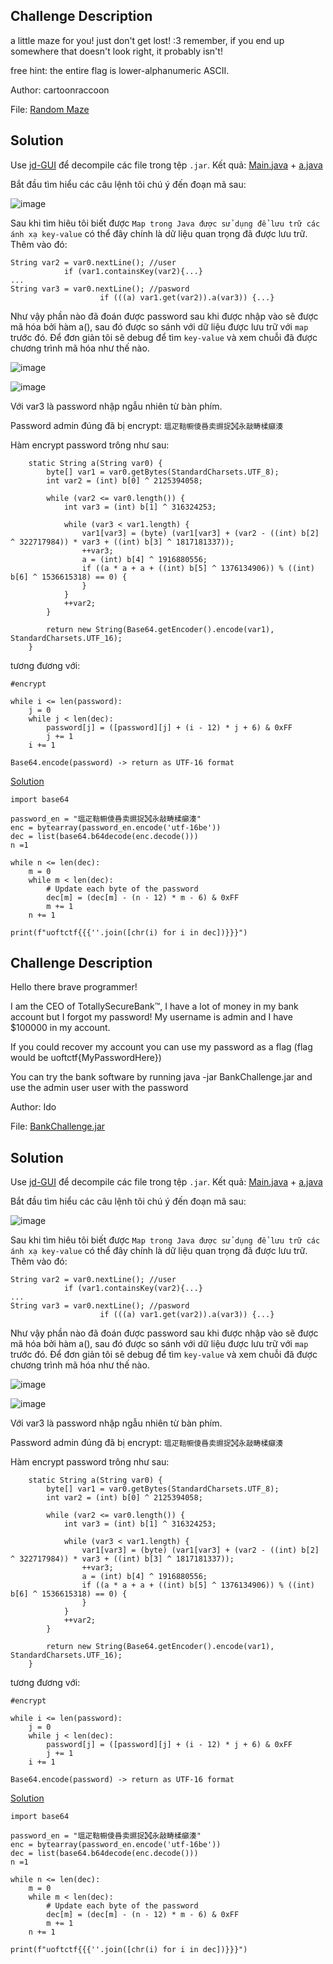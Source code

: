 ## Challenge Description 

a little maze for you! just don't get lost! :3 remember, if you end up somewhere that doesn't look right, it probably isn't!

free hint: the entire flag is lower-alphanumeric ASCII.

Author: cartoonraccoon

File: [Random Maze](https://github.com/datvn09/CTF_writeup/edit/main/REV/%20%20%20%20CEO's%20Lost%20Password/BankChallenge.jar)

## Solution

Use [jd-GUI](https://java-decompiler.github.io/) để decompile các file trong tệp `.jar`.
Kết quả: [Main.java](https://github.com/datvn09/CTF_writeup/edit/main/REV/%20%20%20%20CEO's%20Lost%20Password/Main.java) + [a.java](https://github.com/datvn09/CTF_writeup/edit/main/REV/%20%20%20%20CEO's%20Lost%20Password/a.java)

Bắt đầu tìm hiểu các câu lệnh tôi chú ý đến đoạn mã sau:

![image](https://github.com/datvn09/CTF_writeup/assets/157048397/349affc1-72e2-4071-b9e5-a874a11c52ab)

Sau khi tìm hiêu tôi biết được `Map trong Java được sử dụng để lưu trữ các ánh xạ key-value` có thể đây chính là dữ liệu quan trọng đã được lưu trữ.
Thêm vào đó:
```
String var2 = var0.nextLine(); //user
            if (var1.containsKey(var2){...}
...
String var3 = var0.nextLine(); //pasword
                    if (((a) var1.get(var2)).a(var3)) {...}
```
Như vậy phần nào đã đoán được password sau khi được nhập vào sẽ được mã hóa bởi hàm a(), sau đó được so sánh với dữ liệu được lưu trữ với `map` trước đó.
Để đơn giản tôi sẽ debug để tìm `key-value` và xem chuỗi đã được chương trình mã hóa như thế nào.

![image](https://github.com/datvn09/CTF_writeup/assets/157048397/26ef7759-ff50-4463-8b99-638d99fce10f)

![image](https://github.com/datvn09/CTF_writeup/assets/157048397/f42779da-0314-44ca-9194-d692d32d854e)

Với var3 là password nhập ngẫu nhiên từ bàn phím.

Password admin đúng đã bị encrypt: `瑥⽦䩧㡡倰噕卖䝃捉㉌永敲畴楺癲湊`

Hàm encrypt password trông như sau: 
```
    static String a(String var0) {
        byte[] var1 = var0.getBytes(StandardCharsets.UTF_8);
        int var2 = (int) b[0] ^ 2125394058;

        while (var2 <= var0.length()) {
            int var3 = (int) b[1] ^ 316324253;

            while (var3 < var1.length) {
                var1[var3] = (byte) (var1[var3] + (var2 - ((int) b[2] ^ 322717984)) * var3 + ((int) b[3] ^ 1817181337));
                ++var3;
                a = (int) b[4] ^ 1916880556;
                if ((a * a + a + ((int) b[5] ^ 1376134906)) % ((int) b[6] ^ 1536615318) == 0) {
                }
            }
            ++var2;
        }

        return new String(Base64.getEncoder().encode(var1), StandardCharsets.UTF_16);
    }
```
tương đương với:
```
#encrypt

while i <= len(password):
    j = 0
    while j < len(dec):
        password[j] = ([password][j] + (i - 12) * j + 6) & 0xFF
        j += 1
    i += 1 

Base64.encode(password) -> return as UTF-16 format
```
[Solution](https://github.com/datvn09/CTF_writeup/edit/main/REV/%20%20%20%20CEO's%20Lost%20Password/solution.py)
```
import base64

password_en = "瑥⽦䩧㡡倰噕卖䝃捉㉌永敲畴楺癲湊"
enc = bytearray(password_en.encode('utf-16be'))
dec = list(base64.b64decode(enc.decode()))
n =1

while n <= len(dec):
    m = 0
    while m < len(dec):
        # Update each byte of the password
        dec[m] = (dec[m] - (n - 12) * m - 6) & 0xFF
        m += 1
    n += 1

print(f"uoftctf{{{''.join([chr(i) for i in dec])}}}")
```

## Challenge Description 
Hello there brave programmer!

I am the CEO of TotallySecureBank™, I have a lot of money in my bank account but I forgot my password! My username is admin and I have $100000 in my account.

If you could recover my account you can use my password as a flag (flag would be uoftctf{MyPasswordHere})

You can try the bank software by running java -jar BankChallenge.jar and use the admin user user with the password

Author: Ido 

File: [BankChallenge.jar](https://github.com/datvn09/CTF_writeup/edit/main/REV/%20%20%20%20CEO's%20Lost%20Password/BankChallenge.jar)

## Solution

Use [jd-GUI](https://java-decompiler.github.io/) để decompile các file trong tệp `.jar`.
Kết quả: [Main.java](https://github.com/datvn09/CTF_writeup/edit/main/REV/%20%20%20%20CEO's%20Lost%20Password/Main.java) + [a.java](https://github.com/datvn09/CTF_writeup/edit/main/REV/%20%20%20%20CEO's%20Lost%20Password/a.java)

Bắt đầu tìm hiểu các câu lệnh tôi chú ý đến đoạn mã sau:

![image](https://github.com/datvn09/CTF_writeup/assets/157048397/349affc1-72e2-4071-b9e5-a874a11c52ab)

Sau khi tìm hiêu tôi biết được `Map trong Java được sử dụng để lưu trữ các ánh xạ key-value` có thể đây chính là dữ liệu quan trọng đã được lưu trữ.
Thêm vào đó:
```
String var2 = var0.nextLine(); //user
            if (var1.containsKey(var2){...}
...
String var3 = var0.nextLine(); //pasword
                    if (((a) var1.get(var2)).a(var3)) {...}
```
Như vậy phần nào đã đoán được password sau khi được nhập vào sẽ được mã hóa bởi hàm a(), sau đó được so sánh với dữ liệu được lưu trữ với `map` trước đó.
Để đơn giản tôi sẽ debug để tìm `key-value` và xem chuỗi đã được chương trình mã hóa như thế nào.

![image](https://github.com/datvn09/CTF_writeup/assets/157048397/26ef7759-ff50-4463-8b99-638d99fce10f)

![image](https://github.com/datvn09/CTF_writeup/assets/157048397/f42779da-0314-44ca-9194-d692d32d854e)

Với var3 là password nhập ngẫu nhiên từ bàn phím.

Password admin đúng đã bị encrypt: `瑥⽦䩧㡡倰噕卖䝃捉㉌永敲畴楺癲湊`

Hàm encrypt password trông như sau: 
```
    static String a(String var0) {
        byte[] var1 = var0.getBytes(StandardCharsets.UTF_8);
        int var2 = (int) b[0] ^ 2125394058;

        while (var2 <= var0.length()) {
            int var3 = (int) b[1] ^ 316324253;

            while (var3 < var1.length) {
                var1[var3] = (byte) (var1[var3] + (var2 - ((int) b[2] ^ 322717984)) * var3 + ((int) b[3] ^ 1817181337));
                ++var3;
                a = (int) b[4] ^ 1916880556;
                if ((a * a + a + ((int) b[5] ^ 1376134906)) % ((int) b[6] ^ 1536615318) == 0) {
                }
            }
            ++var2;
        }

        return new String(Base64.getEncoder().encode(var1), StandardCharsets.UTF_16);
    }
```
tương đương với:
```
#encrypt

while i <= len(password):
    j = 0
    while j < len(dec):
        password[j] = ([password][j] + (i - 12) * j + 6) & 0xFF
        j += 1
    i += 1 

Base64.encode(password) -> return as UTF-16 format
```
[Solution](https://github.com/datvn09/CTF_writeup/edit/main/REV/%20%20%20%20CEO's%20Lost%20Password/solution.py)
```
import base64

password_en = "瑥⽦䩧㡡倰噕卖䝃捉㉌永敲畴楺癲湊"
enc = bytearray(password_en.encode('utf-16be'))
dec = list(base64.b64decode(enc.decode()))
n =1

while n <= len(dec):
    m = 0
    while m < len(dec):
        # Update each byte of the password
        dec[m] = (dec[m] - (n - 12) * m - 6) & 0xFF
        m += 1
    n += 1

print(f"uoftctf{{{''.join([chr(i) for i in dec])}}}")
```
















